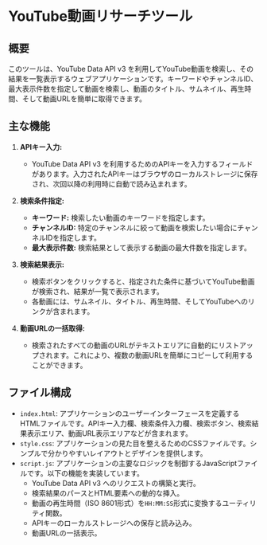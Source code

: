 # YouTube動画リサーチツール

## 概要

このツールは、YouTube Data API v3 を利用してYouTube動画を検索し、その結果を一覧表示するウェブアプリケーションです。キーワードやチャンネルID、最大表示件数を指定して動画を検索し、動画のタイトル、サムネイル、再生時間、そして動画URLを簡単に取得できます。

## 主な機能

1.  **APIキー入力:**
    *   YouTube Data API v3 を利用するためのAPIキーを入力するフィールドがあります。入力されたAPIキーはブラウザのローカルストレージに保存され、次回以降の利用時に自動で読み込まれます。

2.  **検索条件指定:**
    *   **キーワード:** 検索したい動画のキーワードを指定します。
    *   **チャンネルID:** 特定のチャンネルに絞って動画を検索したい場合にチャンネルIDを指定します。
    *   **最大表示件数:** 検索結果として表示する動画の最大件数を指定します。

3.  **検索結果表示:**
    *   検索ボタンをクリックすると、指定された条件に基づいてYouTube動画が検索され、結果が一覧で表示されます。
    *   各動画には、サムネイル、タイトル、再生時間、そしてYouTubeへのリンクが含まれます。

4.  **動画URLの一括取得:**
    *   検索されたすべての動画のURLがテキストエリアに自動的にリストアップされます。これにより、複数の動画URLを簡単にコピーして利用することができます。

## ファイル構成

*   `index.html`: アプリケーションのユーザーインターフェースを定義するHTMLファイルです。APIキー入力欄、検索条件入力欄、検索ボタン、検索結果表示エリア、動画URL表示エリアなどが含まれます。
*   `style.css`: アプリケーションの見た目を整えるためのCSSファイルです。シンプルで分かりやすいレイアウトとデザインを提供します。
*   `script.js`: アプリケーションの主要なロジックを制御するJavaScriptファイルです。以下の機能を実装しています。
    *   YouTube Data API v3 へのリクエストの構築と実行。
    *   検索結果のパースとHTML要素への動的な挿入。
    *   動画の再生時間（ISO 8601形式）を`HH:MM:SS`形式に変換するユーティリティ関数。
    *   APIキーのローカルストレージへの保存と読み込み。
    *   動画URLの一括表示。
